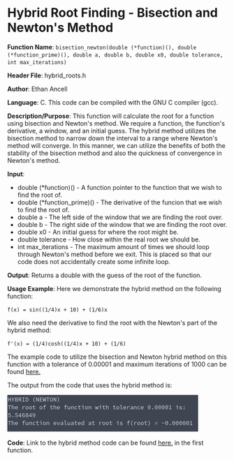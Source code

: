 # Hybrid Root Finding - Bisection and Newton's Method
**Function Name**: ```bisection_newton(double (*function)(), double (*function_prime)(), double a, double b, double x0, double tolerance, int max_iterations)```

**Header File**: hybrid_roots.h

**Author**: Ethan Ancell

**Language**: C. This code can be compiled with the GNU C compiler (gcc).

**Description/Purpose**: This function will calculate the root for a function using bisection and Newton's method. We require a function, the function's derivative, a window, and an initial guess. The hybrid method utilizes the bisection method to narrow down the interval to a range where Newton's method will converge. In this manner, we can utilize the benefits of both the stability of the bisection method and also the quickness of convergence in Newton's method.

**Input**:
* double (\*function)() - A function pointer to the function that we wish to find the root of.
* double (\*function_prime)() - The derivative of the funcion that we wish to find the root of.
* double a - The left side of the window that we are finding the root over.
* double b - The right side of the window that we are finding the root over.
* double x0 - An initial guess for where the root might be.
* double tolerance - How close within the real root we should be.
* int max_iterations - The maximum amount of times we should loop through Newton's method before we exit. This is placed so that our code does not accidentally create some infinite loop.

**Output**: Returns a double with the guess of the root of the function.

**Usage Example**: Here we demonstrate the hybrid method on the following function:
```
f(x) = sin((1/4)x + 10) + (1/6)x
```
We also need the derivative to find the root with the Newton's part of the hybrid method:
```
f'(x) = (1/4)cosh((1/4)x + 10) + (1/6)
```
The example code to utilize the bisection and Newton hybrid method on this function with a tolerance of 0.00001 and maximum iterations of 1000 can be found [here.](https://github.com/ethanancell/math4610/blob/master/shared_library/function_examples/bisection_newton.c)

The output from the code that uses the hybrid method is:

![Console Output Picture](https://github.com/ethanancell/math4610/blob/master/shared_library/function_examples/images/bisection_newton.png)

**Code**: Link to the hybrid method code can be found [here.](https://github.com/ethanancell/math4610/blob/master/shared_library/src/hybrid_roots.c) in the first function.
